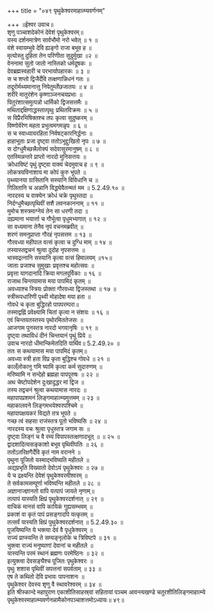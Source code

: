 +++
title = "०४९ पृथुकेश्वरमाहात्म्यवर्णनम्"

+++
॥ईश्वर उवाच॥  
शृणु पञ्चाशदेकोनं देवेशं पृथुकेश्वरम्॥  
यस्य दर्शनमात्रेण सार्वभौमो नरो भवेत् ॥ १ ॥  
वंशे स्वायम्भुवे देवि ह्यङ्गो राजा बभूव ह ॥  
मृत्योस्तु दुहिता तेन परिणीता सुदुर्मुखा ॥२ ॥  
वेननामा सुतो जातो नास्तिको धर्मदूषकः ॥  
देवब्रह्मस्वहारी च परभार्यापहारकः ॥ ३ ॥  
स च शप्तो द्विजैर्देवि तत्क्षणान्निधनं गतः ॥  
तदूरोर्मथ्यमानात्तु निपेतुर्म्लेछजातयः ॥ ४ ॥  
शरीरे मातुरंशेन कृष्णाञ्जनचयप्रभाः ॥  
पितुरंशात्समुत्पन्नो धार्मिको द्विजसत्तमैः ॥  
मथिताद्दक्षिणाद्धस्तात्पृथुः प्रथितविक्रमः ॥ ५ ॥  
स विप्रैरभिषिक्तश्च तपः कृत्वा सुदुष्करम् ॥  
विष्णोर्वरेण महता प्रभुत्वमगमन्नृपः ॥ ६ ॥  
स च स्वाध्यायरहिता निर्वषट्कारनिर्द्धनाः ॥  
हाहाभूताः प्रजा दृष्ट्वा ततोऽभूद्दुःखितो नृपः ॥ ७ ॥  
स दोग्धुमैच्छत्त्रैलोक्यं सदेवासुरमानुषम् ॥ ८ ॥  
एतस्मिन्नन्तरे प्राप्तो नारदो मुनिसत्तयः ॥  
क्रोधाविष्टं पृथुं दृष्ट्वा वाक्यं चेदमुवाच ह ॥ ९ ॥  
लोकत्रयविनाशाय मा कोपं कुरु भूपते ॥  
पृथ्व्यानया ग्रासितानि सस्यानि विविधानि च ॥  
गिलितानि च अन्नानि विद्ध्येवैतन्मतं मम ॥ 5.2.49.१० ॥  
नारदस्य च वाक्येन क्रोधं चक्रे पृथुस्तदा ॥  
निर्दग्धुमैच्छत्पृथिवीं सशै लवनकाननाम् ॥ ११ ॥  
मुमोच शस्त्रमाग्नेयं तेन सा धरणी तदा ॥  
दह्यमाना भयार्त्ता च गौर्भूत्वा पृधुमभ्यगात् ॥ १२ ॥  
सा वध्यमाना तेनैव नृपं वचनमब्रवीत् ॥  
शरणं समनुप्राप्ता गौरहं नृपसत्तम ॥ १३ ॥  
गौरवध्या महीपाल वत्सं कृत्वा च दुग्धि माम् ॥ १४ ॥  
तस्यास्तद्वचनं श्रुत्वा दुदोह नृपसत्तमः ॥  
भास्वद्रत्नानि सस्यानि कृत्वा वत्सं हिमालयम् ॥१५॥  
जाताः प्रजाश्च सुमुखाः प्रवृत्तश्च महोत्सवः ॥  
प्रवृत्ता यागदानादि क्रिया मगलपूर्विकाः ॥ १६ ॥  
राजाथ चिन्तयामास मया पापमिदं कृतम् ॥  
अवध्याश्च स्त्रियः प्रोक्ता गौरवध्या द्विजस्तथा ॥ १७ ॥  
स्त्रीरूपधारिणी पृथ्वी मोहादेषा मया हता ॥  
गोवधे च कृता बुद्धिरहो पापपरम्परा॥  
तस्माद्वह्निं प्रवेक्ष्यामि चितां कृत्वा न संशयः ॥ १६ ॥  
एवं चिन्तयतस्तस्य पृथोरमिततेजसः ॥  
आजगाम पुनस्तत्र नारदो भगवानृषिः ॥ १९ ॥  
दृष्ट्वा तथाविधं दीनं चिन्तयानं पृथुं प्रिये ॥  
उवाच नारदो धीमान्किमेतदिति पार्थिव॥ 5.2.49.२० ॥  
ततः स कथयामास मया पापमिदं कृतम्॥  
अवध्या स्त्री हता विप्र कृता बुद्धिश्च गोवधे ॥ २१ ॥  
काल्ँलोकानु गमि ष्यामि कृत्वा कर्म सुदारुणम् ॥  
मरिष्यामि न सन्देहो ब्रह्महा पापपूरुषः ॥ २२ ॥  
अथ चेष्टोपदेशेन दुःखादुद्धर मां द्विज ॥  
तस्य तद्वचनं श्रुत्वा कथयामास नारदः ॥  
महापापप्रशमनं लिङ्गमाहात्म्यमुत्तमम् ॥ २३ ॥  
महाकालवने लिङ्गमभयेश्वरपश्चिमे ॥  
महापापक्षयकरं विद्यते तत्र भूपते ॥  
गच्छ त्वं सहसा राजंस्तत्र पूतो भविष्यसि ॥ २४ ॥  
नारदस्य वचः श्रुत्वा पृधुस्तत्र जगाम सः ॥  
दृष्ट्वा लिङ्गं च वै रम्यं विपापस्तत्क्षणादभूत् ॥ ॥ २५ ॥  
द्वादशादित्यसङ्काशो बभूव पृथिवीपतिः ॥ २६ ॥  
ततोंऽतरिक्षगैर्देवि कृतं नाम वरानने ॥  
पृथुना पूजितो यस्माद्भविष्यति महीतले ॥  
अद्यप्रभृति विख्यातो देवोऽयं पृथुकेश्वरः ॥ २७ ॥  
ये च द्रक्ष्यन्ति देवेशं पृथुकेश्वरमीश्वरम् ॥  
ते सर्वकामसम्पूर्णा भविष्यन्ति महीतले ॥ २८ ॥  
अज्ञानाज्ज्ञानतो वापि यत्पापं जायते नृणाम्॥  
तत्पापं यास्यति क्षिप्रं पृथुकेश्वरदर्शनात् ॥ २९ ॥  
वाचिकं मानसं वापि कायिकं गुह्यसम्भवम् ॥  
प्रकाशं वा कृतं पापं प्रसङ्गादपि यत्कृतम् ॥  
तत्सर्वं यास्यति क्षिप्रं पुथुकेश्वरदर्शनात् ॥ 5.2.49.३० ॥  
पूजयिष्यन्ति ये भक्त्या देवं वै पृधुकेश्वरम् ॥  
राज्यं प्राप्स्यन्ति ते सम्यङ्नृलोके च त्रिविष्टपे ॥ ३१ ॥  
भुक्त्वा राज्यं मनुष्याणां देवानां च महीतले ॥  
यास्यन्ति परमं स्थानं ब्रह्मणः परमेष्ठिनः ॥ ३२ ॥  
इत्युक्त्वा देवसङ्घैश्च पूजितः पृथुकेश्वरः ॥  
पृथुः शशास पृथिवीं सपत्तनां सपर्वताम् ॥ ३३ ॥  
एष ते कथितो देवि प्रभावः पापनाशनः ॥  
पृथुकेश्वर देवस्य शृणु वै स्थावरेश्वरम् ॥ ३४ ॥  
इति श्रीस्कान्दे महापुराण एकाशीतिसाहस्र्यां सहितायां पञ्चम आवन्त्यखण्डे चतुरशीतिलिङ्गमाहात्म्ये पृथुकेश्वरमाहात्म्यवर्णनन्नामैकोनपञ्चाशत्तमोऽध्यायः॥ ४९॥